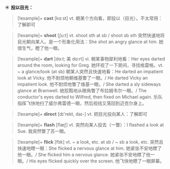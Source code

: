 ☀ <span class="category">**投以目光：**</span>
>[!example]+ <span class="vocabulary">**cast**</span> [kɑːst] 
> <span class="definition">vt. 朝某个方向看，即投以（目光）。不太常用：</span>了解即可

>[!example]+ <span class="vocabulary">**shoot**</span> [ʃu:t] 
> <span class="definition">vt. shoot sth at sb / shoot sb sth 突然快速地将目光朝向某人。是一个形象化用法：</span>She shot an angry glance at him. 她很生气，瞪了他一眼。
           
>[!example]+ <span class="vocabulary">**dart**</span> [dɑ:t; 美 dɑ:rt]
> <span class="definition">vi. 朝某事物犀利地看：</span>Her eyes darted around the room, looking for Greg. 她环视了一下房间，寻找格雷格。<span class="definition">vt. ~ a glance/look (at sb) 朝某人突然且快速地看：</span>He darted an impatient look at Vicky. 他不耐烦地朝维基瞥了一眼。/ He darted Vicky an impatient look. 他不耐烦地瞥了维基一眼。/ She darted a sly sideways glance at Bramwell. 她狡黠地从眼角瞥了布拉姆韦尔一眼。/ The conductor's eyes darted to Wilfred, then fixed on Michael again. 乐队指挥飞快地扫了威尔弗雷德一眼，然后视线又落回到迈克尔身上。

>[!example]+ <span class="vocabulary">**direct**</span> [dɪ'rekt, daɪ-] 
> <span class="definition">vt. 把目光投向某人：</span>了解即可

>[!example]+ <span class="vocabulary">**flash**</span> [flæʃ] 
> <span class="definition">vt. 突然向某人投去（一瞥）：</span>I flashed a look at Sue. 我突然瞥了苏一眼。
           
>[!example]+ <span class="vocabulary">**flick**</span> [flɪk]
> <span class="definition">vt. ~ a look, etc. at sb / ~ sb a look, etc. 突然且快速地瞟一眼：</span>She flicked a nervous glance at him. 她紧张不安地瞟了他一眼。/ She flicked him a nervous glance. 她紧张不安地瞟了他一眼。/ His eyes flicked quickly over the screen. 他飞快地瞟了一眼屏幕。
